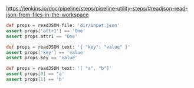 

https://jenkins.io/doc/pipeline/steps/pipeline-utility-steps/#readjson-read-json-from-files-in-the-workspace

```groovy
def props = readJSON file: 'dir/input.json'
assert props['attr1'] == 'One'
assert props.attr1 == 'One'

def props = readJSON text: '{ "key": "value" }'
assert props['key'] == 'value'
assert props.key == 'value'

def props = readJSON text: '[ "a", "b"]'
assert props[0] == 'a'
assert props[1] == 'b'
```